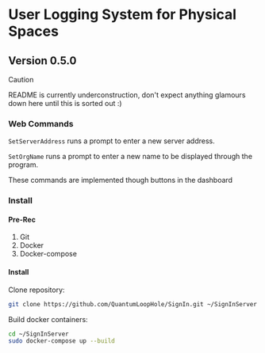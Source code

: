 # User Logging System for Physical Spaces

## Version 0.5.0 

> [!CAUTION]
> README is currently underconstruction, don't expect anything glamours down here until this is sorted out :)


### Web Commands

`SetServerAddress` runs a prompt to enter a new server address. 

`SetOrgName` runs a prompt to enter a new name to be displayed through the program.

These commands are implemented though buttons in the dashboard

### Install

#### Pre-Rec
1. Git  
2. Docker
3. Docker-compose

#### Install

Clone repository: 
``` sh
git clone https://github.com/QuantumLoopHole/SignIn.git ~/SignInServer 
```


Build docker containers:
``` sh
cd ~/SignInServer
sudo docker-compose up --build
```


